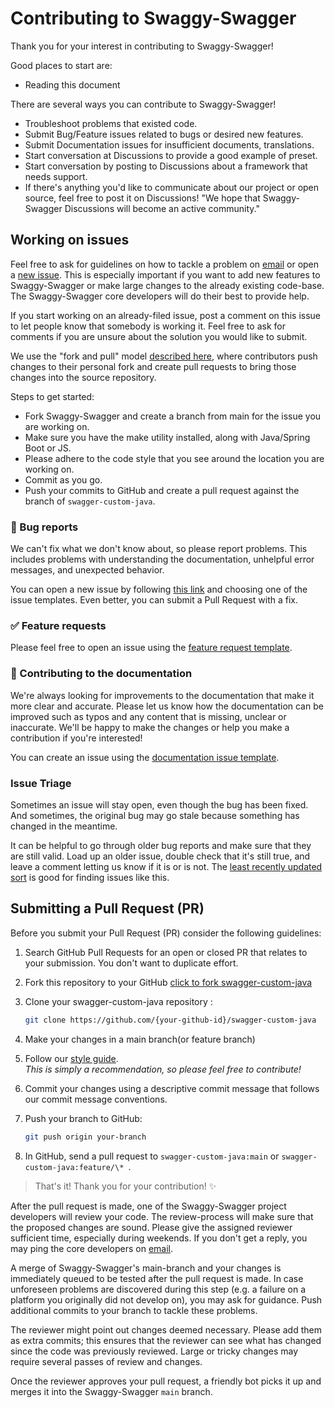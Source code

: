 # Contributing to Swaggy-Swagger 

Thank you for your interest in contributing to Swaggy-Swagger!  

Good places to start are:  
-   Reading this document

There are several ways you can contribute to Swaggy-Swagger!

- Troubleshoot problems that existed code.
- Submit Bug/Feature issues related to bugs or desired new features.
- Submit Documentation issues for insufficient documents, translations.
- Start conversation at Discussions to provide a good example of preset.
- Start conversation by posting to Discussions about a framework that needs support.
- If there's anything you'd like to communicate about our project or open source, feel free to post it on Discussions! "We hope that Swaggy-Swagger Discussions will become an active community."

## Working on issues

Feel free to ask for guidelines on how to tackle a problem on [email][contact] or open a
[new issue][new-issues]. This is especially important if you want to add new
features to Swaggy-Swagger or make large changes to the already existing code-base.
The Swaggy-Swagger core developers will do their best to provide help.

If you start working on an already-filed issue, post a comment on this issue to
let people know that somebody is working it. Feel free to ask for comments if
you are unsure about the solution you would like to submit.

We use the "fork and pull" model [described here][development-models], where
contributors push changes to their personal fork and create pull requests to
bring those changes into the source repository.

Steps to get started:

-   Fork Swaggy-Swagger and create a branch from main for the issue you are working on.
-   Make sure you have the make utility installed, along with Java/Spring Boot or JS. 
-   Please adhere to the code style that you see around the location you are
    working on.
-   Commit as you go.
-   Push your commits to GitHub and create a pull request against the branch of `swagger-custom-java`.

### 🐞 Bug reports

We can't fix what we don't know about, so please report problems. This
includes problems with understanding the documentation, unhelpful error messages,
and unexpected behavior.

You can open a new issue by following [this link][new-issues] and choosing one of the issue templates.
Even better, you can submit a Pull Request with a fix. 

### ✅ Feature requests

Please feel free to open an issue using the [feature request template][new-issues].

### 📕 Contributing to the documentation

We're always looking for improvements to the documentation that make it more clear and accurate.
Please let us know how the documentation can be improved such as typos and any content that is missing, unclear or inaccurate.
We'll be happy to make the changes or help you make a contribution if you're interested!

You can create an issue using the [documentation issue template][new-issues].

### Issue Triage

Sometimes an issue will stay open, even though the bug has been fixed. And
sometimes, the original bug may go stale because something has changed in the
meantime.

It can be helpful to go through older bug reports and make sure that they are
still valid. Load up an older issue, double check that it's still true, and
leave a comment letting us know if it is or is not. The [least recently
updated sort][lru] is good for finding issues like this.


## Submitting a Pull Request (PR)

Before you submit your Pull Request (PR) consider the following guidelines:

1. Search GitHub Pull Requests for an open or closed PR that relates to your submission. You don't want to duplicate effort.

2. Fork this repository to your GitHub
   [click to fork swagger-custom-java](https://github.com/Swaggy-Swagger/swagger-custom-java/fork)

3. Clone your swagger-custom-java repository :

   ```bash
   git clone https://github.com/{your-github-id}/swagger-custom-java
   ```

4. Make your changes in a main branch(or feature branch)

5. Follow our [style guide](#style-guide). <br>
   _This is simply a recommendation, so please feel free to contribute!_

6. Commit your changes using a descriptive commit message that follows our commit message conventions.

7. Push your branch to GitHub:

   ```bash
   git push origin your-branch
   ```

9. In GitHub, send a pull request to `swagger-custom-java:main` or `swagger-custom-java:feature/\* `.


> That's it! Thank you for your contribution! ✨


After the pull request is made, one of the Swaggy-Swagger project developers will review your code.
The review-process will make sure that the proposed changes are sound.
Please give the assigned reviewer sufficient time, especially during weekends.
If you don't get a reply, you may ping the core developers on [email][contact].

A merge of Swaggy-Swagger's main-branch and your changes is immediately queued
to be tested after the pull request is made. In case unforeseen
problems are discovered during this step (e.g. a failure on a platform you
originally did not develop on), you may ask for guidance. Push additional
commits to your branch to tackle these problems.

The reviewer might point out changes deemed necessary. Please add them as
extra commits; this ensures that the reviewer can see what has changed since
the code was previously reviewed. Large or tricky changes may require several
passes of review and changes.

Once the reviewer approves your pull request, a friendly bot picks it up
and merges it into the Swaggy-Swagger `main` branch. 


[new-issues]: https://github.com/Swaggy-Swagger/swagger-custom-java/issues/new/choose
[development-models]: https://docs.github.com/en/pull-requests/collaborating-with-pull-requests/getting-started/about-collaborative-development-models
[contact]: clcc001@naver.com
[lru]: https://docs.github.com/en/search-github/getting-started-with-searching-on-github/sorting-search-results#sort-by-updated-date
